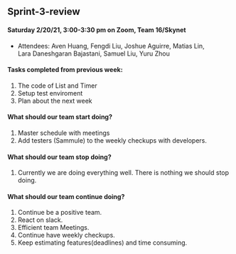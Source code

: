 ## Sprint-3-review

#### Saturday 2/20/21, 3:00-3:30 pm on Zoom, Team 16/Skynet     
  - Attendees: Aven Huang, Fengdi Liu, Joshue Aguirre, Matias Lin,    
    Lara Daneshgaran Bajastani, Samuel Liu, Yuru Zhou

#### Tasks completed from previous week: 
   1. The code of List and Timer
   2. Setup test enviroment 
   3. Plan about the next week
  
#### What should our team start doing?
   1. Master schedule with meetings
   2. Add testers (Sammule) to the weekly checkups with developers.

#### What should our team stop doing?
   1. Currently we are doing everything well. There is nothing we should stop doing.

#### What should our team continue doing?
   1. Continue be a positive team.  
   2. React on slack.
   3. Efficient team Meetings. 
   4. Continue have weekly checkups.
   5. Keep estimating features(deadlines) and time consuming. 
  
